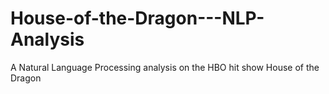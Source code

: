 # House-of-the-Dragon---NLP-Analysis
A Natural Language Processing analysis on the HBO hit show House of the Dragon
